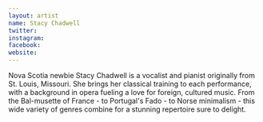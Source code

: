 ```yaml
---
layout: artist
name: Stacy Chadwell
twitter:
instagram:
facebook:
website:
---
```


Nova Scotia newbie Stacy Chadwell is a vocalist and pianist originally from St. Louis, Missouri. She brings her classical training to each performance, with a background in opera fueling a love for foreign, cultured music. From the Bal-musette of France - to Portugal's Fado - to Norse minimalism - this wide variety of genres combine for a stunning repertoire sure to delight.